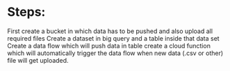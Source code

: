 # Steps:
First create a bucket in which data has to be pushed and also upload all required files 
Create a dataset in big query  and a table inside that data set
Create a data flow which will push data in table 
create a cloud function which will automatically trigger the data flow when new data (.csv or other) file will get uploaded.